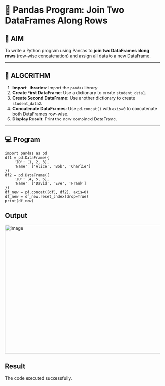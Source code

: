 # 🧪 Pandas Program: Join Two DataFrames Along Rows

## 🎯 AIM

To write a Python program using Pandas to **join two DataFrames along rows** (row-wise concatenation) and assign all data to a new DataFrame.

---

## 🧠 ALGORITHM

1. **Import Libraries**: Import the `pandas` library.
2. **Create First DataFrame**: Use a dictionary to create `student_data1`.
3. **Create Second DataFrame**: Use another dictionary to create `student_data2`.
4. **Concatenate DataFrames**: Use `pd.concat()` with `axis=0` to concatenate both DataFrames row-wise.
5. **Display Result**: Print the new combined DataFrame.

---

## 💻 Program
~~~
import pandas as pd
df1 = pd.DataFrame({
    'ID': [1, 2, 3],
    'Name': ['Alice', 'Bob', 'Charlie']
})
df2 = pd.DataFrame({
    'ID': [4, 5, 6],
    'Name': ['David', 'Eve', 'Frank']
})
df_new = pd.concat([df1, df2], axis=0)
df_new = df_new.reset_index(drop=True)
print(df_new)
~~~
## Output
<img width="1145" height="418" alt="image" src="https://github.com/user-attachments/assets/219c2f8e-b579-49f5-a42d-a36f3fd6ac75" />

## Result
The code executed successfully.
